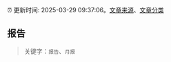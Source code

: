 :alarm_clock: 更新时间: 2025-03-29 09:37:06。[文章来源](/README.md)、[文章分类](/TAGS.md)

## 报告


> 关键字：`报告`、`月报`



